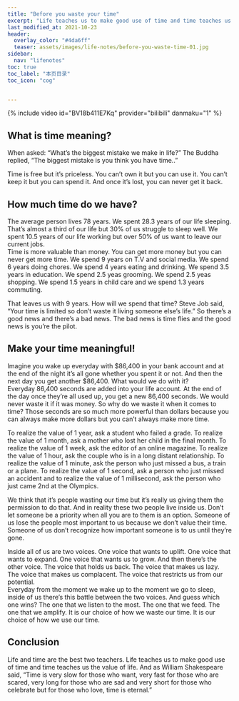 ```yaml
---
title: "Before you waste your time" 
excerpt: "Life teaches us to make good use of time and time teaches us the value of life."
last_modified_at: 2021-10-23
header:
  overlay_color: "#4da6ff"
  teaser: assets/images/life-notes/before-you-waste-time-01.jpg
sidebar:
  nav: "lifenotes"
toc: true
toc_label: "本页目录"
toc_icon: "cog"


---
```

<!-- <iframe class="iframe_video" src="//player.bilibili.com/player.html?aid=46747903&bvid=BV18b411E7Kq&cid=81883296&page=1" scrolling="no" border="0" frameborder="no" framespacing="0" allowfullscreen="true"> </iframe>
 -->
{% include video id="BV18b411E7Kq" provider="bilibili" danmaku="1" %}
## What is time meaning?
When asked: “What’s the biggest mistake we make in life?” The Buddha replied, “The biggest mistake is you think you have time..”

Time is free but it’s priceless. You can’t own it but you can use it. You can’t keep it but you can spend it. And once it’s lost, you can never get it back.

## How much time do we have?
The average person lives 78 years. We spent 28.3 years of our life sleeping. That’s almost a third of our life but 30% of us struggle to sleep well. We spent 10.5 years of our life working but over 50% of us want to leave our current jobs.   
Time is more valuable than money. You can get more money but you can never get more time. We spend 9 years on T.V and social media. We spend 6 years doing chores. We spend 4 years eating and drinking. We spend 3.5 years in education. We spend 2.5 yeas grooming. We spend 2.5 yeas shopping. We spend 1.5 years in child care and we spend 1.3 years commuting.

That leaves us with 9 years. How will we spend that time? Steve Job said, “Your time is limited so don’t waste it living someone else’s life.” So there’s a good news and there’s a bad news. The bad news is time flies and the good news is you’re the pilot.

## Make your time meaningful!
Imagine you wake up everyday with $86,400 in your bank account and at the end of the night it’s all gone whether you spent it or not. And then the next day you get another $86,400. What would we do with it?  
Everyday 86,400 seconds are added into your life account. At the end of the day once they’re all used up, you get a new 86,400 seconds. We would never waste it if it was money. So why do we waste it when it comes to time? Those seconds are so much more powerful than dollars because you can always make more dollars but you can’t always make more time.

To realize the value of 1 year, ask a student who failed a grade. To realize the value of 1 month, ask a mother who lost her child in the final month. To realize the value of 1 week, ask the editor of an online magazine. To realize the value of 1 hour, ask the couple who is in a long distant relationship. To realize the value of 1 minute, ask the person who just missed a bus, a train or a plane. To realize the value of 1 second, ask a person who just missed an accident and to realize the value of 1 millisecond, ask the person who just came 2nd at the Olympics.

We think that it’s people wasting our time but it’s really us giving them the permission to do that. And in reality these two people live inside us. Don’t let someone be a priority when all you are to them is an option. Someone of us lose the people most important to us because we don’t value their time. Someone of us don’t recognize how important someone is to us until they’re gone.

Inside all of us are two voices. One voice that wants to uplift. One voice that wants to expand. One voice that wants us to grow. And then there’s the other voice. The voice that holds us back. The voice that makes us lazy. The voice that makes us complacent. The voice that restricts us from our potential.  
Everyday from the moment we wake up to the moment we go to sleep, inside of us there’s this battle between the two voices. And guess which one wins? The one that we listen to the most. The one that we feed. The one that we amplify. It is our choice of how we waste our time. It is our choice of how we use our time.

## Conclusion
Life and time are the best two teachers. Life teaches us to make good use of time and time teaches us the value of life. And as William Shakespeare said, “Time is very slow for those who want, very fast for those who are scared, very long for those who are sad and very short for those who celebrate but for those who love, time is eternal.”
